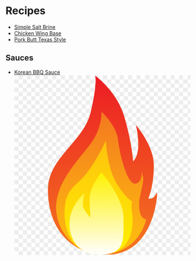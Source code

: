 # Recipes

* [Simple Salt Brine](brines/)
* [Chicken Wing Base](tailgate/chicken-wings-base/)
* [Pork Butt Texas Style](tailgate/Pork-Butt-Texas-Style/)


## Sauces
* [Korean BBQ Sauce](sauces/korean-bbq/) ![alt text][spicy]

[spicy]: https://github.com/rickmanley-nc/recipes/blob/main/pics/free-fire-png-logo.png "FIYAH!"